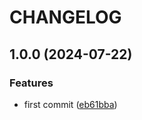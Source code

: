 # CHANGELOG

## 1.0.0 (2024-07-22)

### Features

* first commit ([eb61bba](https://github.com/uclmbv/utls/commit/eb61bbaf496e46ec4e7fcd498c54fb6adf2e35b5))
